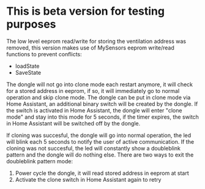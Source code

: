 # This is beta version for testing purposes

The low level eeprom read/write for storing the ventilation address was removed, this version makes use of MySensors eeprom write/read functions to prevent conflicts:
- loadState
- SaveState

The dongle will not go into clone mode each restart anymore, it will check for a stored address in eeprom, if so, it will immediately go to normal operation and skip clone mode. The dongle can be put in clone mode via Home Assistant, an additional binary switch will be created by the dongle. If the switch is activated in Home Assistant, the dongle will enter "clone mode" and stay into this mode for 5 seconds, if the timer expires, the switch in Home Assistant will be switched off by the dongle.

If cloning was succesful, the dongle will go into normal operation, the led will blink each 5 seconds to notify the user of active communication. If the cloning was not succesful, the led will constantly show a doubleblink pattern and the dongle will do nothing else. There are two ways to exit the doubleblink pattern mode:
1. Power cycle the dongle, it will read stored address in eeprom at start
2. Activate the clone switch in Home Assistant again to retry
